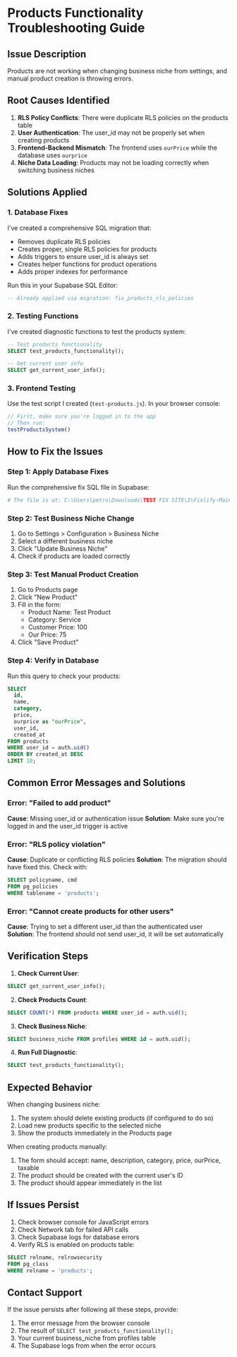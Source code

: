 # Products Functionality Troubleshooting Guide

## Issue Description
Products are not working when changing business niche from settings, and manual product creation is throwing errors.

## Root Causes Identified

1. **RLS Policy Conflicts**: There were duplicate RLS policies on the products table
2. **User Authentication**: The user_id may not be properly set when creating products
3. **Frontend-Backend Mismatch**: The frontend uses `ourPrice` while the database uses `ourprice`
4. **Niche Data Loading**: Products may not be loading correctly when switching business niches

## Solutions Applied

### 1. Database Fixes

I've created a comprehensive SQL migration that:
- Removes duplicate RLS policies
- Creates proper, single RLS policies for products
- Adds triggers to ensure user_id is always set
- Creates helper functions for product operations
- Adds proper indexes for performance

Run this in your Supabase SQL Editor:
```sql
-- Already applied via migration: fix_products_rls_policies
```

### 2. Testing Functions

I've created diagnostic functions to test the products system:

```sql
-- Test products functionality
SELECT test_products_functionality();

-- Get current user info
SELECT get_current_user_info();
```

### 3. Frontend Testing

Use the test script I created (`test-products.js`). In your browser console:

```javascript
// First, make sure you're logged in to the app
// Then run:
testProductsSystem()
```

## How to Fix the Issues

### Step 1: Apply Database Fixes
Run the comprehensive fix SQL file in Supabase:
```bash
# The file is at: C:\Users\petru\Downloads\TEST FIX SITE\3\Fixlify-Main-main\fix-products-complete.sql
```

### Step 2: Test Business Niche Change
1. Go to Settings > Configuration > Business Niche
2. Select a different business niche
3. Click "Update Business Niche"
4. Check if products are loaded correctly

### Step 3: Test Manual Product Creation
1. Go to Products page
2. Click "New Product"
3. Fill in the form:
   - Product Name: Test Product
   - Category: Service
   - Customer Price: 100
   - Our Price: 75
4. Click "Save Product"

### Step 4: Verify in Database
Run this query to check your products:
```sql
SELECT 
  id,
  name,
  category,
  price,
  ourprice as "ourPrice",
  user_id,
  created_at
FROM products
WHERE user_id = auth.uid()
ORDER BY created_at DESC
LIMIT 10;
```

## Common Error Messages and Solutions

### Error: "Failed to add product"
**Cause**: Missing user_id or authentication issue
**Solution**: Make sure you're logged in and the user_id trigger is active

### Error: "RLS policy violation"
**Cause**: Duplicate or conflicting RLS policies
**Solution**: The migration should have fixed this. Check with:
```sql
SELECT policyname, cmd 
FROM pg_policies 
WHERE tablename = 'products';
```

### Error: "Cannot create products for other users"
**Cause**: Trying to set a different user_id than the authenticated user
**Solution**: The frontend should not send user_id, it will be set automatically

## Verification Steps

1. **Check Current User**:
```sql
SELECT get_current_user_info();
```

2. **Check Products Count**:
```sql
SELECT COUNT(*) FROM products WHERE user_id = auth.uid();
```

3. **Check Business Niche**:
```sql
SELECT business_niche FROM profiles WHERE id = auth.uid();
```

4. **Run Full Diagnostic**:
```sql
SELECT test_products_functionality();
```

## Expected Behavior

When changing business niche:
1. The system should delete existing products (if configured to do so)
2. Load new products specific to the selected niche
3. Show the products immediately in the Products page

When creating products manually:
1. The form should accept: name, description, category, price, ourPrice, taxable
2. The product should be created with the current user's ID
3. The product should appear immediately in the list

## If Issues Persist

1. Check browser console for JavaScript errors
2. Check Network tab for failed API calls
3. Check Supabase logs for database errors
4. Verify RLS is enabled on products table:
```sql
SELECT relname, relrowsecurity 
FROM pg_class 
WHERE relname = 'products';
```

## Contact Support
If the issue persists after following all these steps, provide:
1. The error message from the browser console
2. The result of `SELECT test_products_functionality();`
3. Your current business_niche from profiles table
4. The Supabase logs from when the error occurs
